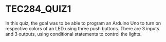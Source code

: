 # TEC284_QUIZ1

 In this quiz, the goal was to be able to program an Arduino Uno to turn on respective colors of an LED using three push buttons. There are 3 inputs and 3 outputs, using conditional statements to control the lights.
